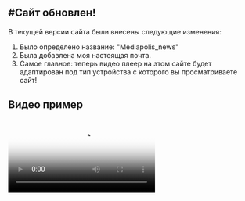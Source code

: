 #Сайт обновлен! 
---
В текущей версии сайта были внесены следующие изменения:
1. Было определено название: "Mediapolis_news" 
2. Была добавлена моя настоящая почта.
3. Самое главное: теперь видео плеер на этом сайте будет адаптирован под тип устройства с которого вы просматриваете сайт!

## Видео пример

<div class="video-container">
    <video controls poster="./preview.jpg">
        <source src="https://yadi.sk/d/yCs-q3xGakHM1w/download" type="video/mp4">
        Ваш браузер не поддерживает видео.
    </video>
</div> 






